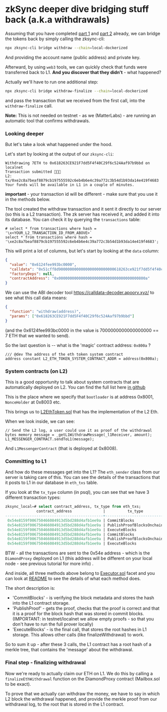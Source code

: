 # zkSync deeper dive bridging stuff back (a.k.a withdrawals)

Assuming that you have completed [part 1](01_initialization.md) and [part 2](02_deposits.md) already, we can bridge the
tokens back by simply calling the zksync-cli:

```bash
npx zksync-cli bridge withdraw --chain=local-dockerized
```

And providing the account name (public address) and private key.

Afterward, by using `web3` tools, we can quickly check that funds were transferred back to L1. **And you discover that
they didn't** - what happened?

Actually we'll have to run one additional step:

```bash
npx zksync-cli bridge withdraw-finalize --chain=local-dockerized
```

and pass the transaction that we received from the first call, into the `withdraw-finalize` call.

**Note:** This is not needed on testnet - as we (MatterLabs) - are running an automatic tool that confirms withdrawals.

### Looking deeper

But let's take a look what happened under the hood.

Let's start by looking at the output of our `zksync-cli`:

```
Withdrawing 7ETH to 0x618263CE921F7dd5F4f40C29f6c524Aaf97b9bbd on localnet
Transaction submitted 💸💸💸
L2: tx/0xe2c8a7beaf8879cb197555592c6eb4b6e4c39a772c3b54d1b93da14e419f4683
Your funds will be available in L1 in a couple of minutes.
```

**important** - your transaction id will be different - make sure that you use it in the methods below.

The tool created the withdraw transaction and it sent it directly to our server (so this is a L2 transaction). The zk
server has received it, and added it into its database. You can check it by querying the `transactions` table:

```shell
# select * from transactions where hash = '\x<YOUR_L2_TRANSACTION_ID_FROM_ABOVE>`
select * from transactions where hash = '\xe2c8a7beaf8879cb197555592c6eb4b6e4c39a772c3b54d1b93da14e419f4683';
```

This will print a lot of columns, but let's start by looking at the `data` column:

```json
{
  "value": "0x6124fee993bc0000",
  "calldata": "0x51cff8d9000000000000000000000000618263ce921f7dd5f4f40c29f6c524aaf97b9bbd",
  "factoryDeps": null,
  "contractAddress": "0x000000000000000000000000000000000000800a"
}
```

We can use the ABI decoder tool <https://calldata-decoder.apoorv.xyz/> to see what this call data means:

```json
{
  "function": "withdraw(address)",
  "params": ["0x618263CE921F7dd5F4f40C29f6c524Aaf97b9bbd"]
}
```

(and the 0x6124fee993bc0000 in the value is 7000000000000000000 == 7 ETH that we wanted to send).

So the last question is -- what is the 'magic' contract address: `0x800a` ?

```solidity
/// @dev The address of the eth token system contract
address constant L2_ETH_TOKEN_SYSTEM_CONTRACT_ADDR = address(0x800a);

```

### System contracts (on L2)

This is a good opportunity to talk about system contracts that are automatically deployed on L2. You can find the full
list here
[in github](https://github.com/matter-labs/era-system-contracts/blob/436d57da2fb35c40e38bcb6637c3a090ddf60701/scripts/constants.ts#L29)

This is the place where we specify that `bootloader` is at address 0x8001, `NonceHolder` at 0x8003 etc.

This brings us to
[L2EthToken.sol](https://github.com/matter-labs/era-system-contracts/blob/main/contracts/L2EthToken.sol) that has the
implementation of the L2 Eth.

When we look inside, we can see:

```solidity
// Send the L2 log, a user could use it as proof of the withdrawal
bytes memory message = _getL1WithdrawMessage(_l1Receiver, amount);
L1_MESSENGER_CONTRACT.sendToL1(message);
```

And `L1MessengerContract` (that is deployed at 0x8008).

### Committing to L1

And how do these messages get into the L1? The `eth_sender` class from our server is taking care of this. You can see
the details of the transactions that it posts to L1 in our database in `eth_txs` table.

If you look at the `tx_type` column (in psql), you can see that we have 3 different transaction types:

```sql
zksync_local=# select contract_address, tx_type from eth_txs;
              contract_address              |          tx_type
--------------------------------------------+---------------------------
 0x54e8159f006750466084913d5bd288d4afb1ee9a | CommitBlocks
 0x54e8159f006750466084913d5bd288d4afb1ee9a | PublishProofBlocksOnchain
 0x54e8159f006750466084913d5bd288d4afb1ee9a | ExecuteBlocks
 0x54e8159f006750466084913d5bd288d4afb1ee9a | CommitBlocks
 0x54e8159f006750466084913d5bd288d4afb1ee9a | PublishProofBlocksOnchain
 0x54e8159f006750466084913d5bd288d4afb1ee9a | ExecuteBlocks
```

BTW - all the transactions are sent to the 0x54e address - which is the `DiamondProxy` deployed on L1 (this address will
be different on your local node - see previous tutorial for more info) .

And inside, all three methods above belong to
[Executor.sol](https://github.com/matter-labs/era-contracts/blob/main/ethereum/contracts/zksync/facets/Executor.sol)
facet and you can look at
[README](https://github.com/matter-labs/era-contracts/blob/main/docs/Overview.md#executorfacet) to see the details of
what each method does.

The short description is:

- 'CommitBlocks' - is verifying the block metadata and stores the hash into the L1 contract storage.
- 'PublishProof' - gets the proof, checks that the proof is correct and that it is a proof for the block hash that was
  stored in commit blocks. (IMPORTANT: in testnet/localnet we allow empty proofs - so that you don't have to run the
  full prover locally)
- 'ExecuteBlocks' - is the final call, that stores the root hashes in L1 storage. This allows other calls (like
  finalizeWithdrawal) to work.

So to sum it up - after these 3 calls, the L1 contract has a root hash of a merkle tree, that contains the 'message'
about the withdrawal.

### Final step - finalizing withdrawal

Now we're ready to actually claim our ETH on L1. We do this by calling a `finalizeEthWithdrawal` function on the
DiamondProxy contract (Mailbox.sol to be exact).

To prove that we actually can withdraw the money, we have to say in which L2 block the withdrawal happened, and provide
the merkle proof from our withdrawal log, to the root that is stored in the L1 contract.
